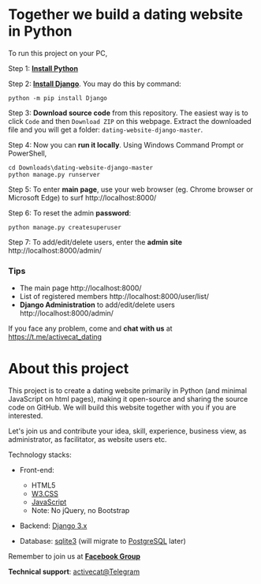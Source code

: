 # Together we build a dating website in Python

To run this project on your PC,

Step 1:  [**Install Python**](https://www.python.org/)


Step 2:  [**Install Django**](https://docs.djangoproject.com/en/3.2/topics/install/#installing-official-release). You may do this by command:

    python -m pip install Django

Step 3:  **Download source code** from this repository. 
The easiest way is to click `Code` and then `Download ZIP` on this webpage.  Extract the downloaded file and you will get a folder: `dating-website-django-master`.

Step 4:  Now you can **run it locally**. Using Windows Command Prompt or PowerShell,

    cd Downloads\dating-website-django-master
    python manage.py runserver

Step 5:  To enter **main page**, use your web browser (eg. Chrome browser or Microsoft Edge) to surf http://localhost:8000/    

Step 6:  To reset the admin **password**:

    python manage.py createsuperuser


Step 7:  To add/edit/delete users, enter the **admin site** http://localhost:8000/admin/

### Tips
* The main page http://localhost:8000/    
* List of registered members http://localhost:8000/user/list/
* **Django Administration** to add/edit/delete users http://localhost:8000/admin/


If you face any problem, come and **chat with us** at https://t.me/activecat_dating



# About this project
This project is to create a dating website primarily in Python (and minimal JavaScript on html pages), making it open-source and sharing the source code on GitHub. We will build this website together with you if you are interested.

Let's join us and contribute your idea, skill, experience, business view, as administrator, as facilitator, as website users etc.

Technology stacks:
- Front-end:
    - HTML5
    - [W3.CSS](https://www.w3schools.com/w3css/default.asp)
    - [JavaScript](https://developer.mozilla.org/en-US/docs/Web/JavaScript)
    - Note: No jQuery, no Bootstrap

- Backend: [Django 3.x](https://www.djangoproject.com/)

- Database: [sqlite3](https://sqlite.org/index.html) (will migrate to [PostgreSQL](https://www.postgresql.org/) later)


Remember to join us at [**Facebook Group**](https://web.facebook.com/groups/builddating)

**Technical support**: [activecat@Telegram](https://t.me/activecat_dating)
